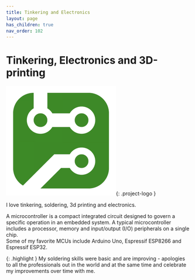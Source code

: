 ```yaml
---
title: Tinkering and Electronics
layout: page
has_children: true
nav_order: 102
---
```


# Tinkering, Electronics and 3D-printing

![tinkering](/assets/tinkering.png){: .project-logo }

I love tinkering, soldering, 3d printing and electronics.

A microcontroller is a compact integrated circuit designed to govern a specific operation in an embedded system. A typical microcontroller includes a processor, memory and input/output (I/O) peripherals on a single chip.\
Some of my favorite MCUs include Arduino Uno, Espressif ESP8266 and Espressif ESP32.

{: .highlight }
My soldering skills were basic and are improving - apologies to all the professionals out in the world and at the same time and celebrate my improvements over time with me.
